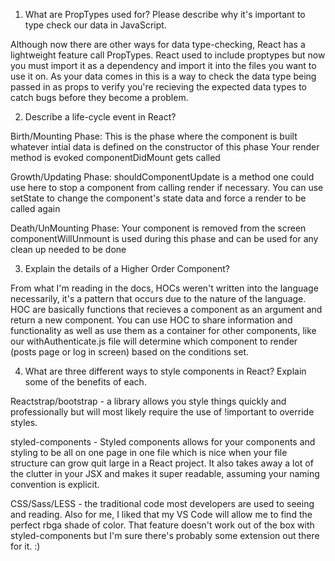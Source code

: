 1. What are PropTypes used for? Please describe why it's important to type check our data in JavaScript.

Although now there are other ways for data type-checking, React has a lightweight feature call PropTypes. React used to include proptypes but now you must import it as a dependency and import it into the files you want to use it on. As your data comes in this is a way to check the data type being passed in as props to verify you're recieving the expected data types to catch bugs before they become a problem.

2. Describe a life-cycle event in React?

Birth/Mounting Phase: 
This is the phase where the component is built
whatever intial data is defined on the constructor of this phase
Your render method is evoked
componentDidMount gets called

Growth/Updating Phase:
shouldComponentUpdate is a method one could use here to stop a component from calling render if necessary.
You can use setState to change the component's state data and force a render to be called again

Death/UnMounting Phase:
Your component is removed from the screen
componentWillUnmount is used during this phase and can be used for any clean up needed to be done 

3. Explain the details of a Higher Order Component?

From what I'm reading in the docs, HOCs weren't written into the language necessarily, it's a pattern that occurs due to the nature of the language. HOC are basically functions that recieves a component as an argument and return a new component. You can use HOC to share information and functionality as well as use them as a container for other components, like our withAuthenticate.js file will determine which component to render (posts page or log in screen) based on the conditions set. 

4. What are three different ways to style components in React? Explain some of the benefits of each. 

Reactstrap/bootstrap - a library allows you style things quickly and professionally but will most likely require the use of !important to override styles. 

styled-components - Styled components allows for your components and styling to be all on one page in one file which is nice when your file structure can grow quit large in a React project. It also takes away a lot of the clutter in your JSX and makes it super readable, assuming your naming convention is explicit. 

CSS/Sass/LESS - the traditional code most developers are used to seeing and reading. Also for me, I liked that my VS Code will allow me to find the perfect rbga shade of color. That feature doesn't work out of the box with styled-components but I'm sure there's probably some extension out there for it. :)